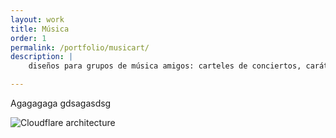 ```yaml
---
layout: work
title: Música
order: 1
permalink: /portfolio/musicart/
description: |
    diseños para grupos de música amigos: carteles de conciertos, carátulas o diseño conceptual del disco, vídeos...

---
```


Agagagaga gdsagasdsg

![Cloudflare architecture](preview.png)

[jekyll-organization]: https://github.com/jekyll
